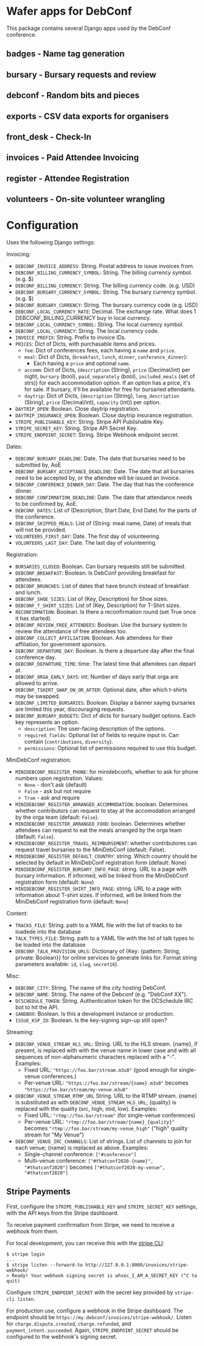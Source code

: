 # Wafer apps for DebConf

This package contains several Django apps used by the DebConf
conference.

## badges - Name tag generation

## bursary - Bursary requests and review

## debconf - Random bits and pieces

## exports - CSV data exports for organisers

## front\_desk - Check-In

## invoices - Paid Attendee Invoicing

## register - Attendee Registration

## volunteers - On-site volunteer wrangling

# Configuration

Uses the following Django settings:

Invoicing:

* `DEBCONF_INVOICE_ADDRESS`: String. Postal address to issue invoices from.
* `DEBCONF_BILLING_CURRENCY_SYMBOL`: String. The billing currency symbol. (e.g. $)
* `DEBCONF_BILLING_CURRENCY`: String. The billing currency code. (e.g.  USD)
* `DEBCONF_BURSARY_CURRENCY_SYMBOL`: String. The bursary currency symbol. (e.g. $)
* `DEBCONF_BURSARY_CURRENCY`: String. The bursary currency code (e.g.  USD)
* `DEBCONF_LOCAL_CURRENCY_RATE`: Decimal. The exchange rate. What does 1 DEBCONF_BILLING_CURRENCY buy in local currency.
* `DEBCONF_LOCAL_CURRENCY_SYMBOL`: String. The local currency symbol.
* `DEBCONF_LOCAL_CURRENCY`: String. The local currency code.
* `INVOICE_PREFIX`: String. Prefix to invoice IDs.
* `PRICES`: Dict of Dicts, with purchasable items and prices.
  * `fee`: Dict of conferences fees, each having a `name` and `price`.
  * `meal`: Dict of Dicts, (`breakfast`, `lunch`, `dinner`, `conference_dinner`):
    * Each having a `price` and optional `name`.
  * `accomm`: Dict of Dicts, (`description` (String), `price` (Decimal/int) per night, `bursary` (bool), `paid_separately` (bool), `included_meals` (set of strs)) for each accommodation option. If an option has a price, it's for sale. If bursary, it'll be available for free for bursaried attendants.
  * `daytrip`: Dict of Dicts, (`description` (String), `long_description` (String), `price` (Decimal/int), `capacity` (int)) per option.
* `DAYTRIP_OPEN`: Boolean. Close daytrip registration.
* `DAYTRIP_INSURANCE_OPEN`: Boolean. Close daytrip insurance registration.
* `STRIPE_PUBLISHABLE_KEY`: String. Stripe API Publishable Key.
* `STRIPE_SECRET_KEY`: String. Stripe API Secret Key.
* `STRIPE_ENDPOINT_SECRET`: String. Stripe Webhook endpoint secret.

Dates:

* `DEBCONF_BURSARY_DEADLINE`: Date. The date that bursaries need to be submitted by, AoE
* `DEBCONF_BURSARY_ACCEPTANCE_DEADLINE`: Date. The date that all bursaries need to be accepted by, or the attendee will be issued an invoice.
* `DEBCONF_CONFERENCE_DINNER_DAY`: Date. The day that has the conference dinner.
* `DEBCONF_CONFIRMATION_DEADLINE`: Date. The date that attendance needs to be confirmed by, AoE.
* `DEBCONF_DATES`: List of (Description, Start Date, End Date) for the parts of the conference.
* `DEBCONF_SKIPPED_MEALS`: List of (String: meal name, Date) of meals that will not be provided.
* `VOLUNTEERS_FIRST_DAY`: Date. The first day of volunteering.
* `VOLUNTEERS_LAST_DAY`: Date. The last day of volunteering.

Registration:

* `BURSARIES_CLOSED`: Boolean. Can bursary requests still be submitted.
* `DEBCONF_BREAKFAST`: Boolean. Is DebConf providing breakfast for attendees.
* `DEBCONF_BRUNCHES`: List of dates that have brunch instead of breakfast and lunch.
* `DEBCONF_SHOE_SIZES`: List of (Key, Description) for Shoe sizes.
* `DEBCONF_T_SHIRT_SIZES`: List of (Key, Description) for T-Shirt sizes.
* `RECONFIRMATION`: Boolean. Is there a reconfirmation round (set True once it has started).
* `DEBCONF_REVIEW_FREE_ATTENDEES`: Boolean. Use the bursary system to review the attendance of free attendees too.
* `DEBCONF_COLLECT_AFFILIATION`: Boolean. Ask attendees for their affiliation, for government sponsors.
* `DEBCONF_DEPARTURE_DAY`: Boolean. Is there a departure day after the final conference day.
* `DEBCONF_DEPARTURE_TIME`: time: The latest time that attendees can depart at.
* `DEBCONF_ORGA_EARLY_DAYS`: int: Number of days early that orga are allowed to arrive.
* `DEBCONF_TSHIRT_SWAP_ON_OR_AFTER`: Optional date, after which t-shirts may be swapped.
* `DEBCONF_LIMITED_BURSARIES`: Boolean. Display a banner saying bursaries are limited this year, discouraging requests.
* `DEBCONF_BURSARY_BUDGETS`: Dict of dicts for bursary budget options. Each key represents an option.
  * `description`: The user-facing description of the options.
  * `required_fields`: Optional list of fields to require input in. Can contain (`contributions`, `diversity`).
  * `permissions`: Optional list of permissions required to use this budget.

MiniDebConf registration:

* `MINIDEBCONF_REGISTER_PHONE`: for minidebconfs, whether to ask for phone
  numbers upon registration. Values:
  - `None` - don't ask (default)
  - `False` - ask but not require
  - `True` - ask and require
* `MINIDEBCONF_REGISTER_ARRANGED_ACCOMMODATION`: boolean. Determines whether
  contributors can request to stay at the accomodation arranged by the orga
  team (default: `False`).
* `MINIDEBCONF_REGISTER_ARRANGED_FOOD`: boolean. Determines whether attendees
   can request to eat the meals arranged by the orga team (default: `False`).
* `MINIDEBCONF_REGISTER_TRAVEL_REIMBURSEMENT`: whether contributores can
   request travel bursaries to the MiniDebConf (default: False).
* `MINIDEBCONF_REGISTER_DEFAULT_COUNTRY`: string. Which country should be
   selected by default in MiniDebConf registration form (default: None)
* `MINIDEBCONF_REGISTER_BURSARY_INFO_PAGE`: string. URL to a page with bursary
   information. If informed, will be linked from the MiniDebConf registration
   form (default: `None`)
* `MINIDEBCONF_REGISTER_SHIRT_INFO_PAGE`: string. URL to a page with
  information about T-shirt sizes. If informed, will be linked from the
  MiniDebConf registration form (default: `None`)

Content:

* `TRACKS_FILE`: String. path to a YAML file with the list of tracks to be loadede into the database
* `TALK_TYPES_FILE`: String. path to a YAML file with the list of talk types to be loaded into the database
* `DEBCONF_TALK_PROVISION_URLS`: Dictionary of {Key: {pattern: String, private: Boolean}} for online services to generate links for. Format string parameters available: `id`, `slug`, `secret16`).

Misc:

* `DEBCONF_CITY`: String. The name of the city hosting DebConf.
* `DEBCONF_NAME`: String. The name of the Debconf (e.g. "DebConf XX").
* `DCSCHEDULE_TOKEN`: String. Authentication token for the DCSchedule IRC bot to hit the API.
* `SANDBOX`: Boolean. Is this a development instance or production.
* `ISSUE_KSP_ID`: Boolean. Is the key-signing sign-up still open?

Streaming:

* `DEBCONF_VENUE_STREAM_HLS_URL`: String. URL to the HLS stream. {name}, if
  present, is replaced with with the venue name in lower case and with all
  sequences of non-alphanumeric characters replaced with a "-". Examples:
  - Fixed URL: `"https://foo.bar/stream.m3u8"` (good enough for single-venue
    conferences.)
  - Per-venue URL: `"https://foo.bar/stream/{name}.m3u8"` becomes
    `"https://foo.bar/stream/my-venue.m3u8"`
* `DEBCONF_VENUE_STREAM_RTMP_URL` String. URL to the RTMP stream. {name} is
  substituted as with `DEBCONF_VENUE_STREAM_HLS_URL`; {quality} is replaced with
  the quality (src, high, mid, low). Examples:
  - Fixed URL: `"rtmp://foo.bar/stream"` (for single-venue conferences)
  - Per-venue URL: `"rtmp://foo.bar/stream/{name}_{quality}"` becomes
    `"rtmp://foo.bar/stream/my-venue_high"` ("high" quality stream for "My
    Venue")
* `DEBCONF_VENUE_IRC_CHANNELS`: List of strings. List of channels to join for
  each venue; {name} is replaced as above. Examples:
  - Single-channel conference: `["#conference"]`
  - Multi-venue conference: `["#thatconf2020-{name}",  "#thatconf2020"]`
    becomes `["#thatconf2020-my-venue", "#thatconf2020"]`

## Stripe Payments

First, configure the `STRIPE_PUBLISHABLE_KEY` and `STRIPE_SECRET_KEY`
settings, with the API keys from the Stripe dashboard.

To receive payment confirmation from Stripe, we need to receive a
webhook from them.

For local development, you can receive this with the [stripe
CLI](https://github.com/stripe/stripe-cli):

```
$ stripe login
...
$ stripe listen --forward-to http://127.0.0.1:8000/invoices/stripe-webhook/
> Ready! Your webhook signing secret is whsec_I_AM_A_SECRET_KEY (^C to quit)
```

Configure `STRIPE_ENDPOINT_SECRET` with the secret key provided by
`stripe-cli listen`.

For production use, configure a webhook in the Stripe dashboard.
The endpoint should be `https://my.debconf/invoices/stripe-webhook/`.
Listen for `charge.dispute.created`,  `charge.refunded`, and
`payment_intent.succeeded`.
Again, `STRIPE_ENDPOINT_SECRET` should be configured to the webhook's
signing secret.
